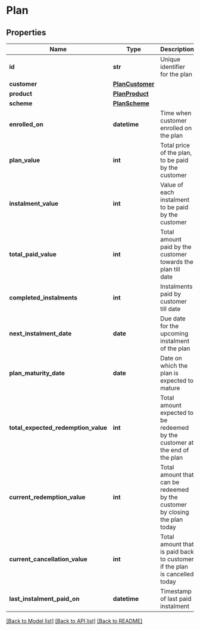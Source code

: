 # Plan

## Properties
Name | Type | Description | Notes
------------ | ------------- | ------------- | -------------
**id** | **str** | Unique identifier for the plan | [optional] 
**customer** | [**PlanCustomer**](PlanCustomer.md) |  | [optional] 
**product** | [**PlanProduct**](PlanProduct.md) |  | [optional] 
**scheme** | [**PlanScheme**](PlanScheme.md) |  | [optional] 
**enrolled_on** | **datetime** | Time when customer enrolled on the plan | [optional] 
**plan_value** | **int** | Total price of the plan, to be paid by the customer | [optional] 
**instalment_value** | **int** | Value of each instalment to be paid by the customer | [optional] 
**total_paid_value** | **int** | Total amount paid by the customer towards the plan till date | [optional] 
**completed_instalments** | **int** | Instalments paid by customer till date | [optional] 
**next_instalment_date** | **date** | Due date for the upcoming instalment of the plan | [optional] 
**plan_maturity_date** | **date** | Date on which the plan is expected to mature | [optional] 
**total_expected_redemption_value** | **int** | Total amount expected to be redeemed by the customer at the end of the plan | [optional] 
**current_redemption_value** | **int** | Total amount that can be redeemed by the customer by closing the plan today | [optional] 
**current_cancellation_value** | **int** | Total amount that is paid back to customer if the plan is cancelled today | [optional] 
**last_instalment_paid_on** | **datetime** | Timestamp of last paid instalment | [optional] 

[[Back to Model list]](../README.md#documentation-for-models) [[Back to API list]](../README.md#documentation-for-api-endpoints) [[Back to README]](../README.md)


